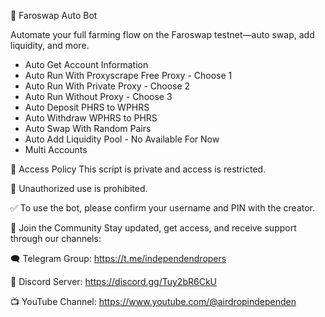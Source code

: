 🚀 Faroswap Auto Bot 

Automate your full farming flow on the Faroswap testnet—auto swap, add liquidity, and more.

- Auto Get Account Information
- Auto Run With Proxyscrape Free Proxy - Choose 1
- Auto Run With Private Proxy - Choose 2
- Auto Run Without Proxy - Choose 3
- Auto Deposit PHRS to WPHRS
- Auto Withdraw WPHRS to PHRS
- Auto Swap With Random Pairs
- Auto Add Liquidity Pool - No Available For Now
- Multi Accounts

🔐 Access Policy
This script is private and access is restricted.

🚫 Unauthorized use is prohibited.

✅ To use the bot, please confirm your username and PIN with the creator.

📣 Join the Community
Stay updated, get access, and receive support through our channels:

🗨️ Telegram Group: https://t.me/independendropers

💬 Discord Server: https://discord.gg/Tuy2bR6CkU

📺 YouTube Channel: https://www.youtube.com/@airdropindependen
